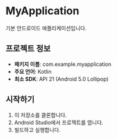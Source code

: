 # MyApplication

기본 안드로이드 애플리케이션입니다.

## 프로젝트 정보

- **패키지 이름**: com.example.myapplication
- **주요 언어**: Kotlin
- **최소 SDK**: API 21 (Android 5.0 Lollipop)

## 시작하기

1. 이 저장소를 클론합니다.
2. Android Studio에서 프로젝트를 엽니다.
3. 빌드하고 실행합니다.
